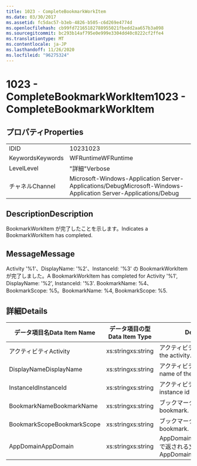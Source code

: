 ```yaml
---
title: 1023 - CompleteBookmarkWorkItem
ms.date: 03/30/2017
ms.assetid: fc5dac57-b3eb-4826-b505-c6d269e4774d
ms.openlocfilehash: cb99fd72165182788955021fbedd2aa657b3a098
ms.sourcegitcommit: bc293b14af795e0e999e3304dd40c0222cf2ffe4
ms.translationtype: MT
ms.contentlocale: ja-JP
ms.lasthandoff: 11/26/2020
ms.locfileid: "96275324"
---
```

# <a name="1023---completebookmarkworkitem"></a><span data-ttu-id="50927-102">1023 - CompleteBookmarkWorkItem</span><span class="sxs-lookup"><span data-stu-id="50927-102">1023 - CompleteBookmarkWorkItem</span></span>

## <a name="properties"></a><span data-ttu-id="50927-103">プロパティ</span><span class="sxs-lookup"><span data-stu-id="50927-103">Properties</span></span>  
  
|||  
|-|-|  
|<span data-ttu-id="50927-104">ID</span><span class="sxs-lookup"><span data-stu-id="50927-104">ID</span></span>|<span data-ttu-id="50927-105">1023</span><span class="sxs-lookup"><span data-stu-id="50927-105">1023</span></span>|  
|<span data-ttu-id="50927-106">Keywords</span><span class="sxs-lookup"><span data-stu-id="50927-106">Keywords</span></span>|<span data-ttu-id="50927-107">WFRuntime</span><span class="sxs-lookup"><span data-stu-id="50927-107">WFRuntime</span></span>|  
|<span data-ttu-id="50927-108">Level</span><span class="sxs-lookup"><span data-stu-id="50927-108">Level</span></span>|<span data-ttu-id="50927-109">"詳細"</span><span class="sxs-lookup"><span data-stu-id="50927-109">Verbose</span></span>|  
|<span data-ttu-id="50927-110">チャネル</span><span class="sxs-lookup"><span data-stu-id="50927-110">Channel</span></span>|<span data-ttu-id="50927-111">Microsoft-Windows-Application Server-Applications/Debug</span><span class="sxs-lookup"><span data-stu-id="50927-111">Microsoft-Windows-Application Server-Applications/Debug</span></span>|  
  
## <a name="description"></a><span data-ttu-id="50927-112">Description</span><span class="sxs-lookup"><span data-stu-id="50927-112">Description</span></span>  

 <span data-ttu-id="50927-113">BookmarkWorkItem が完了したことを示します。</span><span class="sxs-lookup"><span data-stu-id="50927-113">Indicates a BookmarkWorkItem has completed.</span></span>  
  
## <a name="message"></a><span data-ttu-id="50927-114">Message</span><span class="sxs-lookup"><span data-stu-id="50927-114">Message</span></span>  

 <span data-ttu-id="50927-115">Activity '%1'、DisplayName: '%2'、InstanceId: '%3' の BookmarkWorkItem が完了しました。</span><span class="sxs-lookup"><span data-stu-id="50927-115">A BookmarkWorkItem has completed for Activity '%1', DisplayName: '%2', InstanceId: '%3'.</span></span> <span data-ttu-id="50927-116">BookmarkName: %4、BookmarkScope: %5。</span><span class="sxs-lookup"><span data-stu-id="50927-116">BookmarkName: %4, BookmarkScope: %5.</span></span>  
  
## <a name="details"></a><span data-ttu-id="50927-117">詳細</span><span class="sxs-lookup"><span data-stu-id="50927-117">Details</span></span>  
  
|<span data-ttu-id="50927-118">データ項目名</span><span class="sxs-lookup"><span data-stu-id="50927-118">Data Item Name</span></span>|<span data-ttu-id="50927-119">データ項目の型</span><span class="sxs-lookup"><span data-stu-id="50927-119">Data Item Type</span></span>|<span data-ttu-id="50927-120">Description</span><span class="sxs-lookup"><span data-stu-id="50927-120">Description</span></span>|  
|--------------------|--------------------|-----------------|  
|<span data-ttu-id="50927-121">アクティビティ</span><span class="sxs-lookup"><span data-stu-id="50927-121">Activity</span></span>|<span data-ttu-id="50927-122">xs:string</span><span class="sxs-lookup"><span data-stu-id="50927-122">xs:string</span></span>|<span data-ttu-id="50927-123">アクティビティの型名。</span><span class="sxs-lookup"><span data-stu-id="50927-123">The type name of the activity.</span></span>|  
|<span data-ttu-id="50927-124">DisplayName</span><span class="sxs-lookup"><span data-stu-id="50927-124">DisplayName</span></span>|<span data-ttu-id="50927-125">xs:string</span><span class="sxs-lookup"><span data-stu-id="50927-125">xs:string</span></span>|<span data-ttu-id="50927-126">アクティビティの表示名。</span><span class="sxs-lookup"><span data-stu-id="50927-126">The display name of the activity.</span></span>|  
|<span data-ttu-id="50927-127">InstanceId</span><span class="sxs-lookup"><span data-stu-id="50927-127">InstanceId</span></span>|<span data-ttu-id="50927-128">xs:string</span><span class="sxs-lookup"><span data-stu-id="50927-128">xs:string</span></span>|<span data-ttu-id="50927-129">アクティビティのインスタンス ID。</span><span class="sxs-lookup"><span data-stu-id="50927-129">The instance id of the activity.</span></span>|  
|<span data-ttu-id="50927-130">BookmarkName</span><span class="sxs-lookup"><span data-stu-id="50927-130">BookmarkName</span></span>|<span data-ttu-id="50927-131">xs:string</span><span class="sxs-lookup"><span data-stu-id="50927-131">xs:string</span></span>|<span data-ttu-id="50927-132">ブックマークの名前。</span><span class="sxs-lookup"><span data-stu-id="50927-132">The name of the bookmark.</span></span>|  
|<span data-ttu-id="50927-133">BookmarkScope</span><span class="sxs-lookup"><span data-stu-id="50927-133">BookmarkScope</span></span>|<span data-ttu-id="50927-134">xs:string</span><span class="sxs-lookup"><span data-stu-id="50927-134">xs:string</span></span>|<span data-ttu-id="50927-135">ブックマークのスコープ。</span><span class="sxs-lookup"><span data-stu-id="50927-135">The scope of the bookmark.</span></span>|  
|<span data-ttu-id="50927-136">AppDomain</span><span class="sxs-lookup"><span data-stu-id="50927-136">AppDomain</span></span>|<span data-ttu-id="50927-137">xs:string</span><span class="sxs-lookup"><span data-stu-id="50927-137">xs:string</span></span>|<span data-ttu-id="50927-138">AppDomain.CurrentDomain.FriendlyName で返される文字列。</span><span class="sxs-lookup"><span data-stu-id="50927-138">The string returned by AppDomain.CurrentDomain.FriendlyName.</span></span>|
